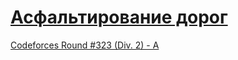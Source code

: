 # [Асфальтирование дорог](http://codeforces.com/problemset/problem/583/A)

[Codeforces Round #323 (Div. 2) - A](http://codeforces.com/contest/583/problem/A)
